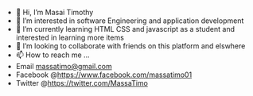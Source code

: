 - 👋 Hi, I’m Masai Timothy
- 👀 I’m interested in software Engineering and application development
- 🌱 I’m currently learning HTML CSS and javascript as a student and interested in learning more items
- 💞️ I’m looking to collaborate with friends on this platform and elswhere
- 📫 How to reach me ...
- Email massatimo@gmail.com
- Facebook @https://www.facebook.com/massatimo01
- Twitter @https://twitter.com/MassaTimo

<!---
massatimo/massatimo is a ✨ special ✨ repository because its `README.md` (this file) appears on your GitHub profile.
You can click the Preview link to take a look at your changes.
--->
